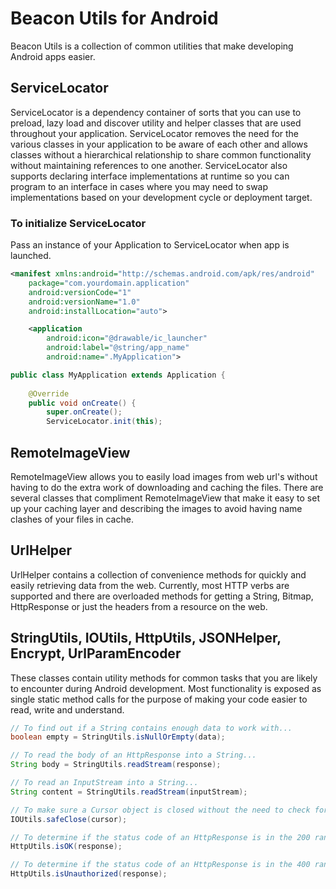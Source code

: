 Beacon Utils for Android
============

Beacon Utils is a collection of common utilities that make developing Android apps easier.

## ServiceLocator

ServiceLocator is a dependency container of sorts that you can use to preload, lazy load and discover utility and helper classes that are used throughout your application.  ServiceLocator removes the need for the various classes in your application to be aware of each other and allows classes without a hierarchical relationship to share common functionality without maintaining references to one another.  ServiceLocator also supports declaring interface implementations at runtime so you can program to an interface in cases where you may need to swap implementations based on your development cycle or deployment target.

### To initialize ServiceLocator
Pass an instance of your Application to ServiceLocator when app is launched.
```xml
<manifest xmlns:android="http://schemas.android.com/apk/res/android"
    package="com.yourdomain.application"
    android:versionCode="1"
    android:versionName="1.0"
    android:installLocation="auto">

    <application
        android:icon="@drawable/ic_launcher"
        android:label="@string/app_name"
        android:name=".MyApplication">
```
```java
public class MyApplication extends Application {
	
	@Override
	public void onCreate() {
		super.onCreate();        
    	ServiceLocator.init(this);
``` 

## RemoteImageView

RemoteImageView allows you to easily load images from web url's without having to do the extra work of downloading and caching the files.  There are several classes that compliment RemoteImageView that make it easy to set up your caching layer and describing the images to avoid having name clashes of your files in cache.

## UrlHelper

UrlHelper contains a collection of convenience methods for quickly and easily retrieving data from the web.  Currently, most HTTP verbs are supported and there are overloaded methods for getting a String, Bitmap, HttpResponse or just the headers from a resource on the web.

## StringUtils, IOUtils, HttpUtils, JSONHelper, Encrypt, UrlParamEncoder

These classes contain utility methods for common tasks that you are likely to encounter during Android development.  Most functionality is exposed as single static method calls for the purpose of making your code easier to read, write and understand.

```java
// To find out if a String contains enough data to work with...
boolean empty = StringUtils.isNullOrEmpty(data);

// To read the body of an HttpResponse into a String...
String body = StringUtils.readStream(response);

// To read an InputStream into a String...
String content = StringUtils.readStream(inputStream);

// To make sure a Cursor object is closed without the need to check for null or handle an exception...
IOUtils.safeClose(cursor);

// To determine if the status code of an HttpResponse is in the 200 range...
HttpUtils.isOK(response);

// To determine if the status code of an HttpResponse is in the 400 range...
HttpUtils.isUnauthorized(response);
```